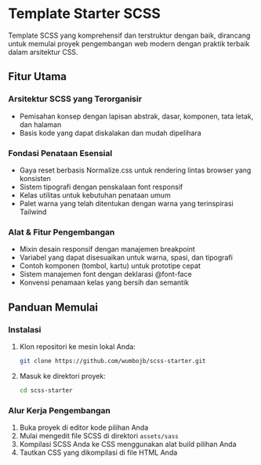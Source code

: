 # Template Starter SCSS
Template SCSS yang komprehensif dan terstruktur dengan baik, dirancang untuk memulai proyek pengembangan web modern dengan praktik terbaik dalam arsitektur CSS.

## Fitur Utama

### Arsitektur SCSS yang Terorganisir
- Pemisahan konsep dengan lapisan abstrak, dasar, komponen, tata letak, dan halaman
- Basis kode yang dapat diskalakan dan mudah dipelihara

### Fondasi Penataan Esensial
- Gaya reset berbasis Normalize.css untuk rendering lintas browser yang konsisten
- Sistem tipografi dengan penskalaan font responsif
- Kelas utilitas untuk kebutuhan penataan umum
- Palet warna yang telah ditentukan dengan warna yang terinspirasi Tailwind

### Alat & Fitur Pengembangan
- Mixin desain responsif dengan manajemen breakpoint
- Variabel yang dapat disesuaikan untuk warna, spasi, dan tipografi
- Contoh komponen (tombol, kartu) untuk prototipe cepat
- Sistem manajemen font dengan deklarasi @font-face
- Konvensi penamaan kelas yang bersih dan semantik

## Panduan Memulai

### Instalasi
1. Klon repositori ke mesin lokal Anda:
   ```bash
   git clone https://github.com/wumbojb/scss-starter.git
   ```
2. Masuk ke direktori proyek:
   ```bash
   cd scss-starter
   ```

### Alur Kerja Pengembangan
1. Buka proyek di editor kode pilihan Anda
2. Mulai mengedit file SCSS di direktori `assets/sass`
3. Kompilasi SCSS Anda ke CSS menggunakan alat build pilihan Anda
4. Tautkan CSS yang dikompilasi di file HTML Anda
